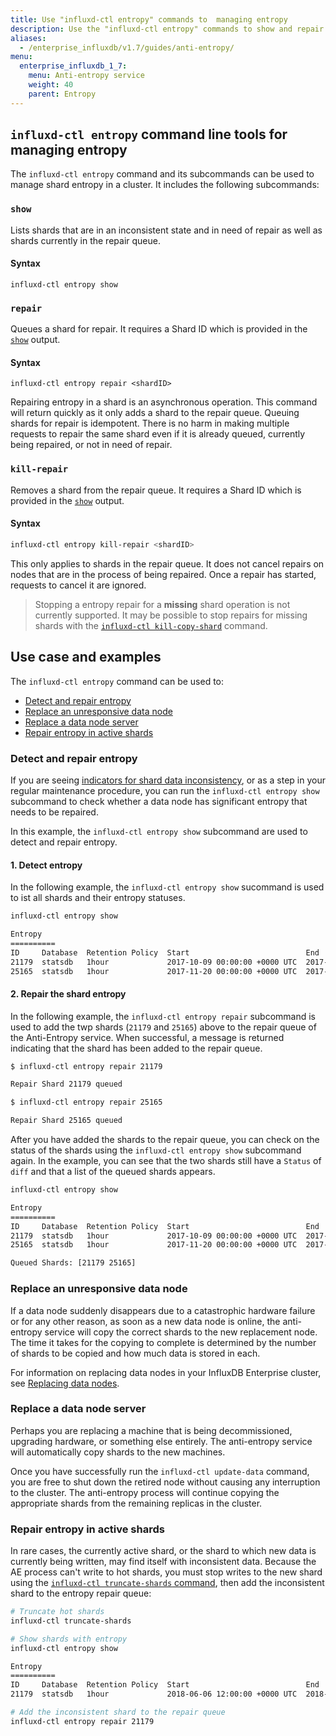 ```yaml
---
title: Use "influxd-ctl entropy" commands to  managing entropy
description: Use the "influxd-ctl entropy" commands to show and repair entropy.
aliases:
  - /enterprise_influxdb/v1.7/guides/anti-entropy/
menu:
  enterprise_influxdb_1_7:
    menu: Anti-entropy service
    weight: 40
    parent: Entropy
---
```


## `influxd-ctl entropy` command line tools for managing entropy

The `influxd-ctl entropy` command and its subcommands can be used to manage shard entropy in a cluster.
It includes the following subcommands:

### `show`

Lists shards that are in an inconsistent state and in need of repair as well as
shards currently in the repair queue.

#### Syntax

```
influxd-ctl entropy show
```

### `repair`

Queues a shard for repair.
It requires a Shard ID which is provided in the [`show`](#show) output.

#### Syntax

```
influxd-ctl entropy repair <shardID>
```

Repairing entropy in a shard is an asynchronous operation.
This command will return quickly as it only adds a shard to the repair queue.
Queuing shards for repair is idempotent.
There is no harm in making multiple requests to repair the same shard even if
it is already queued, currently being repaired, or not in need of repair.

### `kill-repair`

Removes a shard from the repair queue.
It requires a Shard ID which is provided in the [`show`](#show) output.

#### Syntax

```bash
influxd-ctl entropy kill-repair <shardID>
```

This only applies to shards in the repair queue.
It does not cancel repairs on nodes that are in the process of being repaired.
Once a repair has started, requests to cancel it are ignored.

> Stopping a entropy repair for a **missing** shard operation is not currently supported.
> It may be possible to stop repairs for missing shards with the
> [`influxd-ctl kill-copy-shard`](/enterprise_influxdb/v1.7/administration/cluster-commands/#kill-copy-shard) command.

## Use case and examples

The `influxd-ctl entropy` command can be used to:

- [Detect and repair entropy](#detect-and-repair-entropy)
- [Replace an unresponsive data node](#replace-an-unresponsive-data-node)
- [Replace a data node server](#replace-a-data-node-server)
- [Repair entropy in active shards](#repair-entropy-in-active-shards)

### Detect and repair entropy

If you are seeing [indicators for shard data inconsistency](/enterprise_influxdb/v1.7/administration/entropy/manage-entropy), 
or as a step in your regular maintenance procedure, you can run the `influxd-ctl entropy show` subcommand to check whether a data node
has significant entropy that needs to be repaired.

In this example, the `influxd-ctl entropy show` subcommand are used to detect and repair entropy.

#### 1. Detect entropy

In the following example, the `influxd-ctl entropy show` sucommand is used to ist all shards and their entropy statuses.

```bash
influxd-ctl entropy show

Entropy
==========
ID     Database  Retention Policy  Start                          End                            Expires                        Status
21179  statsdb   1hour             2017-10-09 00:00:00 +0000 UTC  2017-10-16 00:00:00 +0000 UTC  2018-10-22 00:00:00 +0000 UTC  diff
25165  statsdb   1hour             2017-11-20 00:00:00 +0000 UTC  2017-11-27 00:00:00 +0000 UTC  2018-12-03 00:00:00 +0000 UTC  diff
```

#### 2. Repair the shard entropy

In the following example, the `influxd-ctl entropy repair` subcommand is used to add the twp shards (`21179` and `25165`) above
to the repair queue of the Anti-Entropy service. When successful, a message is returned indicating that the shard has been added
to the repair queue.

```bash
$ influxd-ctl entropy repair 21179

Repair Shard 21179 queued

$ influxd-ctl entropy repair 25165

Repair Shard 25165 queued
```

After you have added the shards to the repair queue, you can check on the status of the shards using
the `influxd-ctl entropy show` subcommand again. In the example, you can see that the two shards still
have a `Status` of `diff` and that a list of the queued shards appears.

```bash
influxd-ctl entropy show

Entropy
==========
ID     Database  Retention Policy  Start                          End                            Expires                        Status
21179  statsdb   1hour             2017-10-09 00:00:00 +0000 UTC  2017-10-16 00:00:00 +0000 UTC  2018-10-22 00:00:00 +0000 UTC  diff
25165  statsdb   1hour             2017-11-20 00:00:00 +0000 UTC  2017-11-27 00:00:00 +0000 UTC  2018-12-03 00:00:00 +0000 UTC  diff

Queued Shards: [21179 25165]
```

### Replace an unresponsive data node

If a data node suddenly disappears due to a catastrophic hardware failure or for any other reason, as soon as a new data node is online, the anti-entropy service will copy the correct shards to the new replacement node. The time it takes for the copying to complete is determined by the number of shards to be copied and how much data is stored in each.

For information on replacing data nodes in your InfluxDB Enterprise cluster, see [Replacing data nodes](/enterprise_influxdb/v1.7/guides/replacing-nodes/#replacing-data-nodes-in-an-influxdb-enterprise-cluster).

### Replace a data node server

Perhaps you are replacing a machine that is being decommissioned, upgrading hardware, or something else entirely.
The anti-entropy service will automatically copy shards to the new machines.

Once you have successfully run the `influxd-ctl update-data` command, you are free
to shut down the retired node without causing any interruption to the cluster.
The anti-entropy process will continue copying the appropriate shards from the
remaining replicas in the cluster.

### Repair entropy in active shards

In rare cases, the currently active shard, or the shard to which new data is
currently being written, may find itself with inconsistent data.
Because the AE process can't write to hot shards, you must stop writes to the new
shard using the [`influxd-ctl truncate-shards` command](/enterprise_influxdb/v1.7/administration/cluster-commands/#truncate-shards),
then add the inconsistent shard to the entropy repair queue:

```bash
# Truncate hot shards
influxd-ctl truncate-shards

# Show shards with entropy
influxd-ctl entropy show

Entropy
==========
ID     Database  Retention Policy  Start                          End                            Expires                        Status
21179  statsdb   1hour             2018-06-06 12:00:00 +0000 UTC  2018-06-06 23:44:12 +0000 UTC  2018-12-06 00:00:00 +0000 UTC  diff

# Add the inconsistent shard to the repair queue
influxd-ctl entropy repair 21179
```